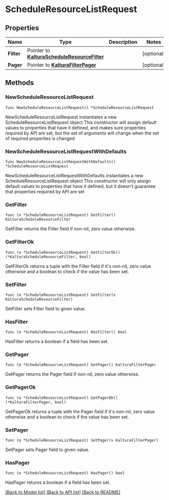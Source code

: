 # ScheduleResourceListRequest

## Properties

Name | Type | Description | Notes
------------ | ------------- | ------------- | -------------
**Filter** | Pointer to [**KalturaScheduleResourceFilter**](KalturaScheduleResourceFilter.md) |  | [optional] 
**Pager** | Pointer to [**KalturaFilterPager**](KalturaFilterPager.md) |  | [optional] 

## Methods

### NewScheduleResourceListRequest

`func NewScheduleResourceListRequest() *ScheduleResourceListRequest`

NewScheduleResourceListRequest instantiates a new ScheduleResourceListRequest object
This constructor will assign default values to properties that have it defined,
and makes sure properties required by API are set, but the set of arguments
will change when the set of required properties is changed

### NewScheduleResourceListRequestWithDefaults

`func NewScheduleResourceListRequestWithDefaults() *ScheduleResourceListRequest`

NewScheduleResourceListRequestWithDefaults instantiates a new ScheduleResourceListRequest object
This constructor will only assign default values to properties that have it defined,
but it doesn't guarantee that properties required by API are set

### GetFilter

`func (o *ScheduleResourceListRequest) GetFilter() KalturaScheduleResourceFilter`

GetFilter returns the Filter field if non-nil, zero value otherwise.

### GetFilterOk

`func (o *ScheduleResourceListRequest) GetFilterOk() (*KalturaScheduleResourceFilter, bool)`

GetFilterOk returns a tuple with the Filter field if it's non-nil, zero value otherwise
and a boolean to check if the value has been set.

### SetFilter

`func (o *ScheduleResourceListRequest) SetFilter(v KalturaScheduleResourceFilter)`

SetFilter sets Filter field to given value.

### HasFilter

`func (o *ScheduleResourceListRequest) HasFilter() bool`

HasFilter returns a boolean if a field has been set.

### GetPager

`func (o *ScheduleResourceListRequest) GetPager() KalturaFilterPager`

GetPager returns the Pager field if non-nil, zero value otherwise.

### GetPagerOk

`func (o *ScheduleResourceListRequest) GetPagerOk() (*KalturaFilterPager, bool)`

GetPagerOk returns a tuple with the Pager field if it's non-nil, zero value otherwise
and a boolean to check if the value has been set.

### SetPager

`func (o *ScheduleResourceListRequest) SetPager(v KalturaFilterPager)`

SetPager sets Pager field to given value.

### HasPager

`func (o *ScheduleResourceListRequest) HasPager() bool`

HasPager returns a boolean if a field has been set.


[[Back to Model list]](../README.md#documentation-for-models) [[Back to API list]](../README.md#documentation-for-api-endpoints) [[Back to README]](../README.md)


